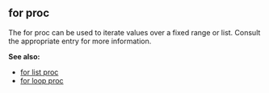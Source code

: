 ## for proc


The for proc can be used to iterate values over a fixed range
or list. Consult the appropriate entry for more information.

**See also:**
+   [for list proc](/ref/proc/for/list.md) 
+   [for loop proc](/ref/proc/for/loop.md) 